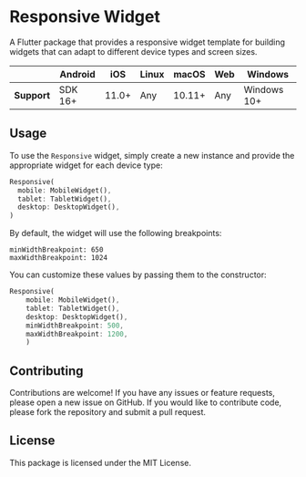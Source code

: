 # Responsive Widget

A Flutter package that provides a responsive widget template for building widgets that can adapt to different device types and screen sizes.

|             | Android | iOS   | Linux | macOS  | Web | Windows     |
|-------------|---------|-------|-------|--------|-----|-------------|
| **Support** | SDK 16+ | 11.0+ | Any   | 10.11+ | Any | Windows 10+ |

## Usage

To use the `Responsive` widget, simply create a new instance and provide the appropriate widget for each device type:

```dart
Responsive(
  mobile: MobileWidget(),
  tablet: TabletWidget(),
  desktop: DesktopWidget(),
)
```
By default, the widget will use the following breakpoints:

    minWidthBreakpoint: 650
    maxWidthBreakpoint: 1024
You can customize these values by passing them to the constructor:

```dart
Responsive(
    mobile: MobileWidget(),
    tablet: TabletWidget(),
    desktop: DesktopWidget(),
    minWidthBreakpoint: 500,
    maxWidthBreakpoint: 1200,
    )
```
## Contributing
Contributions are welcome! If you have any issues or feature requests, please open a new issue on GitHub. If you would like to contribute code, please fork the repository and submit a pull request.

## License
This package is licensed under the MIT License.